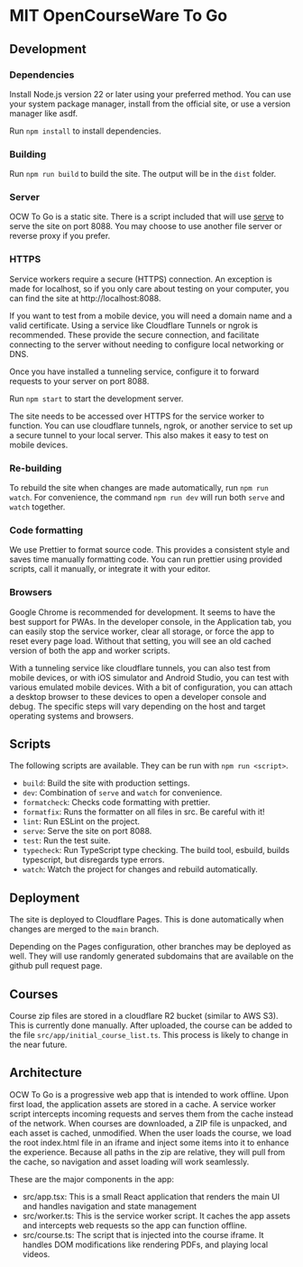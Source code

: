 # MIT OpenCourseWare To Go

## Development

### Dependencies
Install Node.js version 22 or later using your preferred method. You can use
your system package manager, install from the official site, or use a version
manager like asdf.

Run `npm install` to install dependencies.

### Building

Run `npm run build` to build the site. The output will be in the `dist` folder.

### Server

OCW To Go is a static site. There is a script included that will use
[serve](https://www.npmjs.com/package/serve) to serve the site on port 8088.
You may choose to use another file server or reverse proxy if you prefer.

### HTTPS

Service workers require a secure (HTTPS) connection. An exception is made for
localhost, so if you only care about testing on your computer, you can find the
site at http://localhost:8088.

If you want to test from a mobile device, you will need a domain name and a
valid certificate. Using a service like Cloudflare Tunnels or ngrok is
recommended. These provide the secure connection, and facilitate connecting to
the server without needing to configure local networking or DNS.

Once you have installed a tunneling service, configure it to forward requests
to your server on port 8088.

Run `npm start` to start the development server.

The site needs to be accessed over HTTPS for the service worker to function.
You can use cloudflare tunnels, ngrok, or another service to set up a secure
tunnel to your local server. This also makes it easy to test on mobile devices.

### Re-building

To rebuild the site when changes are made automatically, run `npm run watch`.
For convenience, the command `npm run dev` will run both `serve` and `watch`
together.

### Code formatting

We use Prettier to format source code. This provides a consistent style and
saves time manually formatting code. You can run prettier using provided
scripts, call it manually, or integrate it with your editor.

### Browsers

Google Chrome is recommended for development. It seems to have the best support
for PWAs. In the developer console, in the Application tab, you can easily stop
the service worker, clear all storage, or force the app to reset every page
load. Without that setting, you will see an old cached version of both the app
and worker scripts.

With a tunneling service like cloudflare tunnels, you can also test from mobile
devices, or with iOS simulator and Android Studio, you can test with various
emulated mobile devices. With a bit of configuration, you can attach a desktop
browser to these devices to open a developer console and debug. The specific
steps will vary depending on the host and target operating systems and browsers.

## Scripts

The following scripts are available. They can be run with `npm run <script>`.

- `build`: Build the site with production settings.
- `dev`: Combination of `serve` and `watch` for convenience.
- `formatcheck`: Checks code formatting with prettier.
- `formatfix`: Runs the formatter on all files in src. Be careful with it!
- `lint`: Run ESLint on the project.
- `serve`: Serve the site on port 8088.
- `test`: Run the test suite.
- `typecheck`: Run TypeScript type checking. The build tool, esbuild, builds typescript,
    but disregards type errors.
- `watch`: Watch the project for changes and rebuild automatically.

## Deployment

The site is deployed to Cloudflare Pages. This is done automatically when
changes are merged to the `main` branch.

Depending on the Pages configuration, other branches may be deployed as well.
They will use randomly generated subdomains that are available on the github
pull request page.

## Courses

Course zip files are stored in a cloudflare R2 bucket (similar to AWS S3).
This is currently done manually. After uploaded, the course can be added to the
file `src/app/initial_course_list.ts`. This process is likely to change in the
near future.

## Architecture

OCW To Go is a progressive web app that is intended to work offline. Upon first
load, the application assets are stored in a cache. A service worker script
intercepts incoming requests and serves them from the cache instead of the
network. When courses are downloaded, a ZIP file is unpacked, and each asset
is cached, unmodified. When the user loads the course, we load the root
index.html file in an iframe and inject some items into it to enhance the
experience. Because all paths in the zip are relative, they will pull from the
cache, so navigation and asset loading will work seamlessly.

These are the major components in the app:

- src/app.tsx: This is a small React application that renders the main UI and
    handles navigation and state management
- src/worker.ts: This is the service worker script. It caches the app assets and
    intercepts web requests so the app can function offline.
- src/course.ts: The script that is injected into the course iframe. It handles
    DOM modifications like rendering PDFs, and playing local videos.
